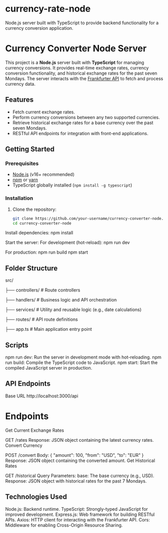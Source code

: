 # currency-rate-node
Node.js server built with TypeScript to provide backend functionality for a currency conversion application.


# Currency Converter Node Server

This project is a **Node.js** server built with **TypeScript** for managing currency conversions. It provides real-time exchange rates, currency conversion functionality, and historical exchange rates for the past seven Mondays. The server interacts with the [Frankfurter API](https://www.frankfurter.app/) to fetch and process currency data.

## Features

- Fetch current exchange rates.
- Perform currency conversions between any two supported currencies.
- Retrieve historical exchange rates for a base currency over the past seven Mondays.
- RESTful API endpoints for integration with front-end applications.

## Getting Started

### Prerequisites

- [Node.js](https://nodejs.org/) (v16+ recommended)
- [npm](https://www.npmjs.com/) or [yarn](https://yarnpkg.com/)
- TypeScript globally installed (`npm install -g typescript`)

### Installation

1. Clone the repository:
   ```bash
   git clone https://github.com/your-username/currency-converter-node.git
   cd currency-converter-node
Install dependencies:
npm install

Start the server:
For development (hot-reload):
npm run dev

For production:
npm run build
npm start


## Folder Structure
src/

   ├── controllers/        # Route controllers
   
   ├── handlers/           # Business logic and API orchestration
   
   ├── services/           # Utility and reusable logic (e.g., date calculations)
   
   ├── routes/             # API route definitions
   
   ├── app.ts              # Main application entry point


## Scripts
npm run dev: Run the server in development mode with hot-reloading.
npm run build: Compile the TypeScript code to JavaScript.
npm start: Start the compiled JavaScript server in production.


## API Endpoints
Base URL
http://localhost:3000/api

# Endpoints
Get Current Exchange Rates

GET /rates
Response: JSON object containing the latest currency rates.
Convert Currency

POST /convert
Body:
{
  "amount": 100,
  "from": "USD",
  "to": "EUR"
}
Response: JSON object containing the converted amount.
Get Historical Rates

GET /historical
Query Parameters:
base: The base currency (e.g., USD).
Response: JSON object with historical rates for the past 7 Mondays.


## Technologies Used
Node.js: Backend runtime.
TypeScript: Strongly-typed JavaScript for improved development.
Express.js: Web framework for building RESTful APIs.
Axios: HTTP client for interacting with the Frankfurter API.
Cors: Middleware for enabling Cross-Origin Resource Sharing.
